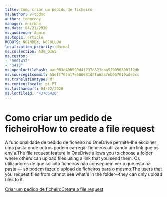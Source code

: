 ```yaml
---
title: Como criar um pedido de ficheiro
ms.author: v-todmc
author: todmccoy
manager: mnirkhe
ms.date: 04/21/2020
ms.audience: Admin
ms.topic: article
ROBOTS: NOINDEX, NOFOLLOW
localization_priority: Normal
ms.collection: Adm_O365
ms.custom:
- "9001432"
- "3413"
ms.openlocfilehash: aac083e400990d4f237d821cba5f9096300119db
ms.sourcegitcommit: 55eff703a17e500681d8fa6a87eb067019ade3cc
ms.translationtype: MT
ms.contentlocale: pt-PT
ms.lasthandoff: 04/22/2020
ms.locfileid: "43705420"
---
```

# <a name="how-to-create-a-file-request"></a><span data-ttu-id="bfc6e-102">Como criar um pedido de ficheiro</span><span class="sxs-lookup"><span data-stu-id="bfc6e-102">How to create a file request</span></span>

<span data-ttu-id="bfc6e-103">A funcionalidade de pedido de ficheiro no OneDrive permite-lhe escolher uma pasta onde outros podem carregar ficheiros utilizando um link que os envia.</span><span class="sxs-lookup"><span data-stu-id="bfc6e-103">The file request feature in OneDrive allows you to choose a folder where others can upload files using a link that you send them.</span></span> <span data-ttu-id="bfc6e-104">Os utilizadores de que solicita ficheiros não conseguem ver o que está na pasta — só podem fazer o upload de ficheiros para o mesmo.</span><span class="sxs-lookup"><span data-stu-id="bfc6e-104">The users that you request files from cannot see what's in the folder--they can only upload files to it.</span></span>

[<span data-ttu-id="bfc6e-105">Criar um pedido de ficheiro</span><span class="sxs-lookup"><span data-stu-id="bfc6e-105">Create a file request</span></span>](https://support.office.com/article/create-a-file-request-f54aa7f8-2589-4421-b351-d415fc3b83af)